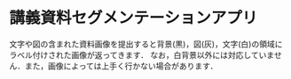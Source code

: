 # 講義資料セグメンテーションアプリ
文字や図の含まれた資料画像を提出すると背景(黒)，図(灰)，文字(白)の領域にラベル付けされた画像が返ってきます．
なお，白背景以外には対応していません．また，画像によっては上手く行かない場合があります．
